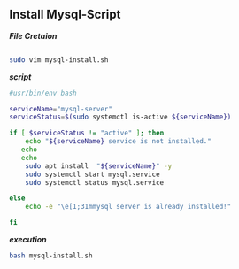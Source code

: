 ## Install Mysql-Script

**_File Cretaion_**
```bash

sudo vim mysql-install.sh

```



**_script_**

```bash
#usr/bin/env bash

serviceName="mysql-server"
serviceStatus=$(sudo systemctl is-active ${serviceName})

if [ $serviceStatus != "active" ]; then
    echo "${serviceName} service is not installed."
   echo
   echo
    sudo apt install  "${serviceName}" -y
    sudo systemctl start mysql.service
    sudo systemctl status mysql.service

else
    echo -e "\e[1;31mmysql server is already installed!"

fi
```


**_execution_**

```bash
bash mysql-install.sh
```

